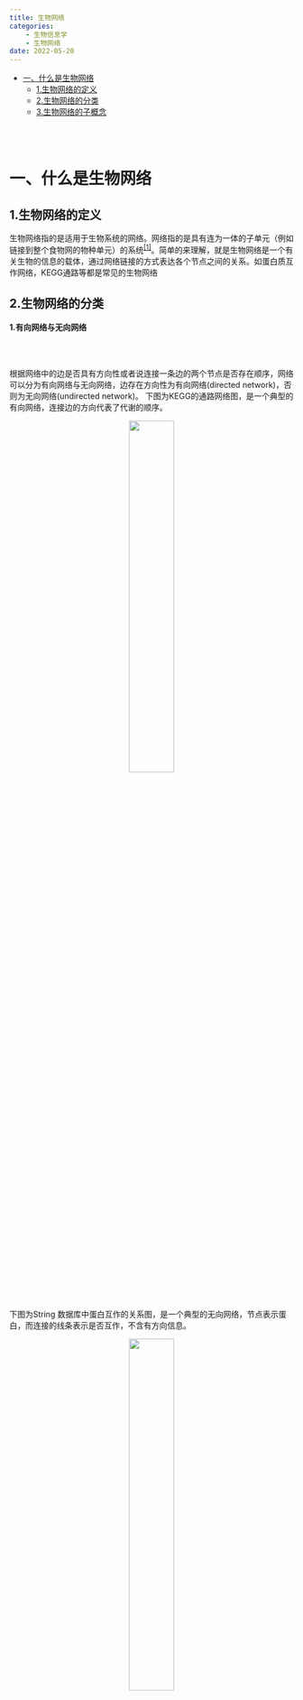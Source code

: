 ```yaml
---
title: 生物网络
categories:
	- 生物信息学
	- 生物网络
date: 2022-05-20
---
```


* [一、什么是生物网络](#一什么是生物网络)
  * [1\.生物网络的定义](#1生物网络的定义)
  * [2\.生物网络的分类](#2生物网络的分类)
  * [3\.生物网络的子概念](#3生物网络的子概念)
  
<br></br>

# 一、什么是生物网络

## 1.生物网络的定义


生物网络指的是适用于生物系统的网络。网络指的是具有连为一体的子单元（例如链接到整个食物网的物种单元）的系统<sup>[[1]](https://zh.wikipedia.org/wiki/%E7%94%9F%E7%89%A9%E7%BD%91%E7%BB%9C)</sup>。简单的来理解，就是生物网络是一个有关生物的信息的载体，通过网络链接的方式表达各个节点之间的关系。如蛋白质互作网络，KEGG通路等都是常见的生物网络

## 2.生物网络的分类


**1.有向网络与无向网络**

<br></br>

根据网络中的边是否具有方向性或者说连接一条边的两个节点是否存在顺序，网络可以分为有向网络与无向网络，边存在方向性为有向网络(directed network)，否则为无向网络(undirected network)。
下图为KEGG的通路网络图，是一个典型的有向网络，连接边的方向代表了代谢的顺序。

<div align=center><img src=https://user-images.githubusercontent.com/102901955/166651208-0a88d139-b90a-46c3-829d-4a164d5d1602.png width=40% /></div>


下图为String 数据库中蛋白互作的关系图，是一个典型的无向网络，节点表示蛋白，而连接的线条表示是否互作，不含有方向信息。
  
<div align=center><img src=https://user-images.githubusercontent.com/102901955/166651669-638d6cb8-279b-40d5-8df4-82cdfa095985.png width=40% /></div>

<br></br>

**2.加权网络与等权网络**

<br></br>

加权网络指网络中的每条边都被赋予相应的数值。所赋予的数值称为边的权重。权重可以用来描述节点间的距离，相关程度，稳定程度。String蛋白互作网络就是一个加权网络，他的边表示两个节点直接互作的得分。

如果网络中各边之间没有区别，可以认为各边的权重相等，称为等权网络或无权网络

<br></br>

**3.二分网络**

<br></br>

如果网络中的节点可分为两个互不相交的集合，而所有的边都建立在来自不同集合的节点之间，则称这样的网络为二分网络。下图是一个二分网络的例子

<div align=center><img src=https://user-images.githubusercontent.com/102901955/166682187-d89e8481-abe4-4c47-a1e3-b915e31be598.png width=40% /></div>

<br></br>

## 3.生物网络的子概念

<br></br>

为了解释下面几个概念我们用一个简单的网络图作为例子

<div align=center> <img src = https://user-images.githubusercontent.com/102901955/166682829-2c72d3ae-51d9-43fa-9fce-97012de5d9b2.png /> </div>

<br></br>

**1.节点的度(degree)**

<br></br>

又称为连通度，关联度。节点度是指和该节点相关联的边的条数。

特别地，对于有向图，

节点的入度 是指进入该节点的边的条数；

节点的出度是指从该节点出发的边的条数。

如上图 `A` 的度数为2，`B`，`C` 的度数为 1
  
<br></br>

**2.最短路径**  

<br></br>

指连接两个节点之间经过最少的边的路径。

如上图中 `A` 节点到 `B` 的最短路径为 `A-B` ， 而 `B` 节点到 `C` 节点的最短路径为 `B-C` 。  

<br></br>

**3.节点的介数**   

<br></br>

节点的介数是用于描述一个节点在网络中的重要程度的参数。某一节点在网络中越重要，则其介数越大。

其计算公式为

<img src =https://user-images.githubusercontent.com/102901955/166685241-d931e15b-54f3-417a-89cf-05e858f26885.png width=20% />

其中 B<sub>i</sub> 即为节点 `i` 的介数，如 B<sub>A</sub> 为上图中 A 节点的介数。

**n<sub>k,j</sub>** 表示为 `k` ，`j` 节点之间的最短路径的数量。 **n<sub>k,j(i)</sub>** 表示为 `k` ， `j` 节点最短路径中含有 `i` 节点的数量。

如上图中 显然可以看出 `A` 节点是整个网络中最重要的。其介数为 

<img src =https://user-images.githubusercontent.com/102901955/166689035-59e8c4f1-99b8-45e1-ba3f-7ca92336658d.png width=50% />

同理可计算出 `B` ， `C` 节点的节度均为 2 。 表明 `A` 节点的重要程度大于 `B` ， `C` 节点。

<br></br>

**4.聚类系数(clustering coefficient, CC)**

<br></br>

聚类系数用于衡量节点的密集程度。

在无向网络中，节点 `v` 的聚类系数 CC<sub>v</sub> 的表达公式为  <img src="http://chart.googleapis.com/chart?cht=tx&chl=CC_{v} = \frac{n}{C_{k}^{2}} = \frac{2n}{k(k-1)}" style="border:none;">

其中 n 表示 节点v 的所有 k 个邻居节点之间边的数量。n 的最大值可以由 C<sub>k</sub><sup>2</sup> = k(k-1)/2 计算出。其含义为在所有 k 个邻居节点中， 选出2个相连的节点的所有可能数量。
故可以得到 CC<sub>v</sub> 的取值落在 \[0, 1\] 之间。

以下图为例。

![image](https://user-images.githubusercontent.com/102901955/166695151-865f3ca3-91ac-441f-a624-a579b6aaa850.png)

节点 A 的聚类系数  <img src="http://chart.googleapis.com/chart?cht=tx&chl=CC_{A}  = \frac{2}{3(3-1)} = \frac{1}{3}" >

在有向网络中，节点 `v` 的聚类系数 CC<sub>v</sub> 的表达公式为 <img src="http://chart.googleapis.com/chart?cht=tx&chl=CC_{v} = \frac{n}{P_{k_{out}}^{2}} = \frac{n}{k_{out}(k_{out}-1)}" style="border:none;">

其中 k<sub>out</sub> 为 v 节点的出度，n 表示 v 所有指向的节点彼此之间存在的边数。因为有方向差别，不同方向的节点算两条边，故用的是排列而不是组合。

以下图为例

![image](https://user-images.githubusercontent.com/102901955/166705407-db0f21e5-357f-48b6-ba3d-9ebbef6ef265.png)

图中 计算 A 节点的聚类系数。 节点 A 连接了三个节点 `{B, C, F}` ， 所以 n 为 3 ，其中`{B, C, F}` 相连接的边有 `{[B → C], [C → B], [C → F]}` 共 3 条 故 k<sub>out</sub> 为 3

A 的聚类系数 <img src="http://chart.googleapis.com/chart?cht=tx&chl=CC_{A}  = \frac{3}{3(3-1)} = \frac{1}{2}" >


<br></br>

**5.度分布**

<br></br>

度分布指的是整个网络中各个点的度数量的概率分布。

例如 P{k = k<sub>i</sub>} 表示的是在某一网络中，度为 k<sub>i</sub> 的节点的出现概率。 
 





























